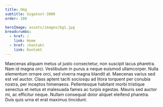 ```yaml
---
title: Omg
subtitle: Gigatest-3000
order: 100

heroImage: assets/images/bg1.jpg
breadcrumbs:
  - href: /
    link: Home
  - href: /kontakt
    link: Kontakt
---
```


Maecenas aliquam metus ut justo consectetur, non suscipit lacus pharetra. Nam id
magna orci. Vestibulum in purus a neque euismod ullamcorper. Nulla elementum
ornare orci, sed viverra magna blandit at. Maecenas varius sed est vel auctor.
Class aptent taciti sociosqu ad litora torquent per conubia nostra, per inceptos
himenaeos. Pellentesque habitant morbi tristique senectus et netus et malesuada
fames ac turpis egestas. Mauris sed auctor mi, ac efficitur neque. Nullam
consequat dolor aliquet eleifend pharetra. Duis quis urna et erat maximus
tincidunt.
